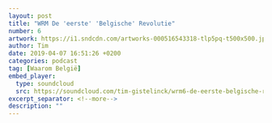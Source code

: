 ```yaml
---
layout: post
title: "WRM De 'eerste' 'Belgische' Revolutie"
number: 6
artwork: https://i1.sndcdn.com/artworks-000516543318-tlp5pq-t500x500.jpg
author: Tim
date: 2019-04-07 16:51:26 +0200
categories: podcast
tag: [Waarom België]
embed_player:
  type: soundcloud
  src: https://soundcloud.com/tim-gistelinck/wrm6-de-eerste-belgische-revolutie
excerpt_separator: <!--more-->
description: ""
---
```

